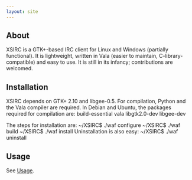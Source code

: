 ```yaml
---
layout: site
---
```


About
-----

XSIRC is a GTK+-based IRC client for Linux and Windows (partially functional). It is lightweight, written in Vala (easier to maintain, C-library-compatible) and easy to use. It is still in its infancy; contributions are welcomed.

Installation
------------

XSIRC depends on GTK+ 2.10 and libgee-0.5. For compilation, Python and the Vala compiler are required. In Debian and Ubuntu, the packages required for compilation are:
	build-essential vala libgtk2.0-dev libgee-dev

The steps for installation are:
	~/XSIRC$ ./waf configure
	~/XSIRC$ ./waf build
	~/XSIRC$ ./waf install
Uninstallation is also easy:
	~/XSIRC$ ./waf uninstall

Usage
-----

See [Usage][].

[Usage]: /manual.html

